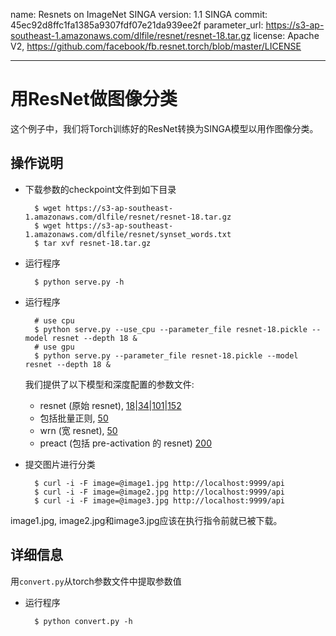 <!--
    Licensed to the Apache Software Foundation (ASF) under one
    or more contributor license agreements.  See the NOTICE file
    distributed with this work for additional information
    regarding copyright ownership.  The ASF licenses this file
    to you under the Apache License, Version 2.0 (the
    "License"); you may not use this file except in compliance
    with the License.  You may obtain a copy of the License at

      http://www.apache.org/licenses/LICENSE-2.0

    Unless required by applicable law or agreed to in writing,
    software distributed under the License is distributed on an
    "AS IS" BASIS, WITHOUT WARRANTIES OR CONDITIONS OF ANY
    KIND, either express or implied.  See the License for the
    specific language governing permissions and limitations
    under the License.
-->
name: Resnets on ImageNet SINGA version: 1.1 SINGA commit: 45ec92d8ffc1fa1385a9307fdf07e21da939ee2f parameter_url: https://s3-ap-southeast-1.amazonaws.com/dlfile/resnet/resnet-18.tar.gz license: Apache V2, https://github.com/facebook/fb.resnet.torch/blob/master/LICENSE

---

# 用ResNet做图像分类


这个例子中，我们将Torch训练好的ResNet转换为SINGA模型以用作图像分类。

## 操作说明

* 下载参数的checkpoint文件到如下目录

        $ wget https://s3-ap-southeast-1.amazonaws.com/dlfile/resnet/resnet-18.tar.gz
		$ wget https://s3-ap-southeast-1.amazonaws.com/dlfile/resnet/synset_words.txt
		$ tar xvf resnet-18.tar.gz

* 运行程序

        $ python serve.py -h

* 运行程序

        # use cpu
		$ python serve.py --use_cpu --parameter_file resnet-18.pickle --model resnet --depth 18 &
  		# use gpu
		$ python serve.py --parameter_file resnet-18.pickle --model resnet --depth 18 &

	我们提供了以下模型和深度配置的参数文件:
	* resnet (原始 resnet), [18](https://s3-ap-southeast-1.amazonaws.com/dlfile/resnet/resnet-18.tar.gz)|[34](https://s3-ap-southeast-1.amazonaws.com/dlfile/resnet/resnet-34.tar.gz)|[101](https://s3-ap-southeast-1.amazonaws.com/dlfile/resnet/resnet-101.tar.gz)|[152](https://s3-ap-southeast-1.amazonaws.com/dlfile/resnet/resnet-152.tar.gz)
  	* 包括批量正则, [50](https://s3-ap-southeast-1.amazonaws.com/dlfile/resnet/resnet-50.tar.gz)
  	* wrn (宽 resnet), [50](https://s3-ap-southeast-1.amazonaws.com/dlfile/resnet/wrn-50-2.tar.gz)
  	* preact (包括 pre-activation 的 resnet) [200](https://s3-ap-southeast-1.amazonaws.com/dlfile/resnet/resnet-200.tar.gz)


* 提交图片进行分类

        $ curl -i -F image=@image1.jpg http://localhost:9999/api
        $ curl -i -F image=@image2.jpg http://localhost:9999/api
        $ curl -i -F image=@image3.jpg http://localhost:9999/api

image1.jpg, image2.jpg和image3.jpg应该在执行指令前就已被下载。

## 详细信息

用`convert.py`从torch参数文件中提取参数值

* 运行程序

    	$ python convert.py -h

